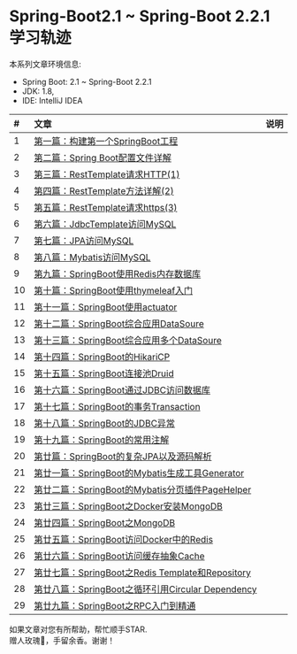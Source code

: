 # Spring-Boot2.1 ~ Spring-Boot 2.2.1 学习轨迹

本系列文章环境信息:
* Spring Boot: 2.1 ~ Spring-Boot 2.2.1
* JDK: 1.8, 
* IDE: IntelliJ IDEA


| #    | 文章                                    | 说明                                      |
| :--- | :--------------------------------------- | :--------------------------------------- |
| 1    | [第一篇：构建第一个SpringBoot工程][001] |                         |
| 2    | [第二篇：Spring Boot配置文件详解][002] |                         |
| 3    | [第三篇：RestTemplate请求HTTP(1)][003] |                         |
| 4    | [第四篇：RestTemplate方法详解(2)][004] |                         |
| 5    | [第五篇：RestTemplate请求https(3)][005] |                         |
| 6    | [第六篇：JdbcTemplate访问MySQL][006] |                         |
| 7    | [第七篇：JPA访问MySQL][007] |                         |
| 8    | [第八篇：Mybatis访问MySQL][008] |                         |
| 9    | [第九篇：SpringBoot使用Redis内存数据库][009] |                         |
| 10   | [第十篇：SpringBoot使用thymeleaf入门][010] |                         |
| 11   | [第十一篇：SpringBoot使用actuator][011] |                         |
| 12   | [第十二篇：SpringBoot综合应用DataSoure][012] |                         |
| 13   | [第十三篇：SpringBoot综合应用多个DataSoure][013] |                         |
| 14   | [第十四篇：SpringBoot的HikariCP][014]  |                         |
| 15   | [第十五篇：SpringBoot连接池Druid][015]  |                         |
| 16   | [第十六篇：SpringBoot通过JDBC访问数据库][016]  |                         |
| 17   | [第十七篇：SpringBoot的事务Transaction][017]  |                         |
| 18   | [第十八篇：SpringBoot的JDBC异常][018]  |                         |
| 19   | [第十九篇：SpringBoot的常用注解][019]  |                         |
| 20   | [第廿篇：SpringBoot的复杂JPA以及源码解析][020]  |                         |
| 21   | [第廿一篇：SpringBoot的Mybatis生成工具Generator][021]  |                         |
| 22   | [第廿二篇：SpringBoot的Mybatis分页插件PageHelper][022]  |                         |
| 23   | [第廿三篇：SpringBoot之Docker安装MongoDB][023]  |                         |
| 24   | [第廿四篇：SpringBoot之MongoDB][024]  |                         |
| 25   | [第廿五篇：SpringBoot访问Docker中的Redis][025]  |                         |
| 26   | [第廿六篇：SpringBoot访问缓存抽象Cache][026]  |                         |
| 27   | [第廿七篇：SpringBoot之Redis Template和Repository][027]  |                         |
| 28   | [第廿八篇：SpringBoot之循环引用Circular Dependency][028]  |                         |
| 29   | [第廿九篇：SpringBoot之RPC入门到精通][029]  |                         |


如果文章对您有所帮助，帮忙顺手STAR.<br>
赠人玫瑰🌹，手留余香。谢谢！

[001]: https://github.com/zgpeace/Spring-Boot2.1/tree/master/demo1boot
[002]: https://github.com/zgpeace/Spring-Boot2.1/tree/master/democonfig
[003]: https://github.com/zgpeace/Spring-Boot2.1/blob/master/http/demoresttemplatehttp
[004]: https://github.com/zgpeace/Spring-Boot2.1/tree/master/http/demoresttemplatemethod
[005]: https://github.com/zgpeace/Spring-Boot2.1/tree/master/http/demoresttemplatehttps
[006]: https://github.com/zgpeace/Spring-Boot2.1/tree/master/db/demojdbctemplate
[007]: https://github.com/zgpeace/Spring-Boot2.1/tree/master/db/demojpa
[008]: https://github.com/zgpeace/Spring-Boot2.1/tree/master/db/demomybatis
[009]: https://github.com/zgpeace/Spring-Boot2.1/tree/master/db/demoredis
[010]: https://github.com/zgpeace/Spring-Boot2.1/tree/master/tool/thymeleaf
[011]: https://github.com/zgpeace/Spring-Boot2.1/tree/master/tool/demoactuator
[012]: https://github.com/zgpeace/Spring-Boot2.1/tree/master/db/demojdbccompose
[013]: https://github.com/zgpeace/Spring-Boot2.1/tree/master/db/demomultidatasource
[014]: https://blog.csdn.net/zgpeace/article/details/98719059
[015]: https://github.com/zgpeace/Spring-Boot2.1/tree/master/db/demodbdruid
[016]: https://github.com/zgpeace/Spring-Boot2.1/tree/master/db/demodbjdbc
[017]: https://github.com/zgpeace/Spring-Boot2.1/tree/master/db/demodbtransaction
[018]: https://github.com/zgpeace/Spring-Boot2.1/tree/master/db/demodberrorcode
[019]: https://blog.csdn.net/zgpeace/article/details/99704906
[020]: https://github.com/zgpeace/Spring-Boot2.1/tree/master/db/demodbjpastarbucks
[021]: https://github.com/zgpeace/Spring-Boot2.1/tree/master/db/demodbmybatisgenerator
[022]: https://github.com/zgpeace/Spring-Boot2.1/tree/master/db/DemoDBMybatisPageHelper
[023]: https://blog.csdn.net/zgpeace/article/details/100799655
[024]: https://blog.csdn.net/zgpeace/article/details/100875252
[025]: https://github.com/zgpeace/Spring-Boot2.1/tree/master/Nosql/JedisDemo
[026]: https://blog.csdn.net/zgpeace/article/details/101599443
[027]: https://blog.csdn.net/zgpeace/article/details/102130845
[028]: https://blog.csdn.net/zgpeace/article/details/102210725
[029]: https://blog.csdn.net/zgpeace/article/details/103287450

